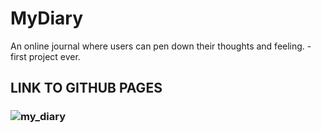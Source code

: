 # MyDiary
An online journal where users can pen down their thoughts and feeling. -first project ever.

## LINK TO GITHUB PAGES
### ![my_diary](https://shamimndagire.github.io/Shamim-Ndagire.github.io/)
